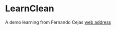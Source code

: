 # LearnClean
A demo learning from Fernando Cejas
[web address](https://github.com/android10/Android-CleanArchitecture)
